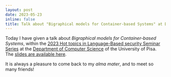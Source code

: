 ```yaml
---
layout: post
date: 2023-05-23
inline: false
title: Talk about "Bigraphical models for Container-based Systems" at DI, UniPI
---
```

Today I have given a talk about _Bigraphical models for Container-based Systems_, within the [2023 Hot topics in Language-Based security Seminar Series](http://pages.di.unipi.it/bodei/HTLBS.html) at the [Department of Computer Science](https://www.di.unipi.it) of the University of Pisa. The [slides are available here](/assets/pdf/2023-HTLBS-UniPI.pdf).

It is always a pleasure to come back to my _alma mater_, and to meet so many friends!